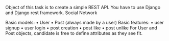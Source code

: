 Object of this task is to create a simple REST API. You have to use Django and Django rest framework. Social Network

Basic models:
    • User 
    • Post (always made by a user) Basic features: 
    • user signup 
    • user login 
    • post creation 
    • post like 
    • post unlike 
For User and Post objects, candidate is free to define attributes as they see fit.


